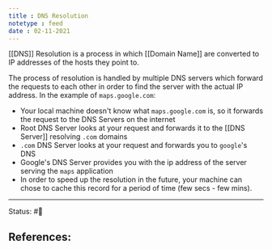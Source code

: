 ```yaml
---
title : DNS Resolution
notetype : feed
date : 02-11-2021
---
```


[[DNS]] Resolution is a process in which [[Domain Name]] are converted to IP addresses of the hosts they point to.

The process of resolution is handled by multiple DNS servers which forward the requests to each other in order to find the server with the actual IP address. In the example of `maps.google.com`:
- Your local machine doesn't know what `maps.google.com` is, so it forwards the request to the DNS Servers on the internet
- Root DNS Server looks at your request and forwards it to the [[DNS Server]] resolving `.com` domains
- `.com` DNS Server looks at your request and forwards you to `google`'s DNS
- Google's DNS Server provides you with the ip address of the server serving the `maps` application
- In order to speed up the resolution in the future, your machine can chose to cache this record for a period of time (few secs - few mins).
    

-----

Status: #🌲 

References:
- 
